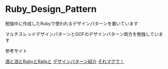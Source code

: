 # Ruby_Design_Pattern
<p>勉強中に作成したRubyで使われるデザインパターンを置いています</p>
<p>マルチスレッドデザインパターンとGOFのデザインパターン両方を勉強しています</p>
<p>参考サイト</p>
<a href= "http://morizyun.github.io/blog/ruby-design-pattern-matome-mokuzi/">酒と泪とRubyとRailsと</a>
<a href="http://www.hyuki.com/dp/dpinfo.html">デザインパターン紹介</a>
<a href="http://takuya-1st.hatenablog.jp/archive/category/マルチスレッド">それマグで！</a>

